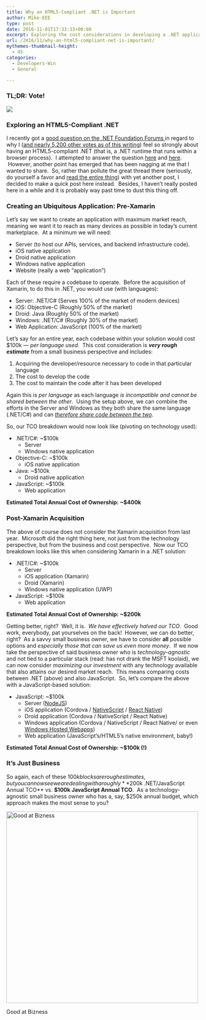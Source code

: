 ```yaml
---
title: Why an HTML5-Compliant .NET is Important
author: Mike-EEE
type: post
date: 2016-11-01T17:33:33+00:00
excerpt: Exploring the cost considerations in developing a .NET application vs. a .NET paired with a JavaScript-based application.
url: /2016/11/why-an-html5-compliant-net-is-important/
mythemes-thumbnail-height:
  - 45
categories:
  - Developers-Win
  - General

---
```

### TL;DR: Vote!

<div class="push-button-container">
  <div class="push-button">
  </div>
  
  <a class="w-inline-block top-lighting" href="http://visualstudio.uservoice.com/forums/121579-visual-studio/suggestions/10027638-create-a-ubiquitous-net-client-application-develo" target="_blank"> 
  
  <div class="glass-insert" data-ix="blink" style="transition: opacity 500ms ease-in-out; opacity: 0;">
  </div>
  
  <img class="push-button-vote-text" src="http://uploads.webflow.com/55e079ccd960e71226582014/55d09ab72123fb7e3e46b1cd_Vote%20Now!%20Text.svg" /></a>
</div>

### Exploring an HTML5-Compliant .NET

I recently got a <a href="http://forums.dotnetfoundation.org/t/cross-platform-wpf/421/109" target="_blank">good question on the .NET Foundation Forums </a>in regard to why I (<a href="https://visualstudio.uservoice.com/forums/121579-visual-studio-2015/suggestions/10027638-create-a-ubiquitous-net-client-application-develo" target="_blank">and nearly 5,200 other votes as of this writing</a>) feel so strongly about having an HTML5-compliant .NET (that is, a .NET runtime that runs within a browser process).  I attempted to answer the question <a href="http://forums.dotnetfoundation.org/t/cross-platform-wpf/421/110" target="_blank">here</a> and <a href="http://forums.dotnetfoundation.org/t/cross-platform-wpf/421/111" target="_blank">here</a>.  However, another point has emerged that has been nagging at me that I wanted to share.  So, rather than pollute the great thread there (seriously, do yourself a favor and <a href="http://forums.dotnetfoundation.org/t/cross-platform-wpf/421" target="_blank">read the entire thing</a>) with yet another post, I decided to make a quick post here instead.  Besides, I haven&#8217;t really posted here in a while and it is probably way past time to dust this thing off.

### Creating an Ubiquitous Application: Pre-Xamarin

Let&#8217;s say we want to create an application with maximum market reach, meaning we want it to reach as many devices as possible in today&#8217;s current marketplace.  At a minimum we will need:

  * Server (to host our APIs, services, and backend infrastructure code).
  * iOS native application
  * Droid native application
  * Windows native application
  * Website (really a web &#8220;application&#8221;)

Each of these require a codebase to operate.  Before the acquisition of Xamarin, to do this in .NET, you would use (with languages):

  * Server: .NET/C# (Serves 100% of the market of modern devices)
  * iOS: Objective-C (Roughly 50% of the market)
  * Droid: Java (Roughly 50% of the market)
  * Windows: .NET/C# (Roughly 30% of the market)
  * Web Application: JavaScript (100% of the market)

Let&#8217;s say for an entire year, each codebase within your solution would cost $100k &#8212; _per language used_.  This cost consideration is _**very rough estimate**_ from a small business perspective and includes:

  1. Acquiring the developer/resource necessary to code in that particular language
  2. The cost to develop the code
  3. The cost to maintain the code after it has been developed

Again this is _per language_ as each language _is incompatible and cannot be shared between the other_.  Using the setup above, we can combine the efforts in the Server and Windows as they both share the same language (.NET/C#) and can [_therefore share code between the two_][1].

So, our TCO breakdown would now look like (pivoting on technology used):

  * .NET/C#: ~$100k 
      * Server
      * Windows native application
  * Objective-C: ~$100k 
      * iOS native application
  * Java: ~$100k 
      * Droid native application
  * JavaScript: ~$100k 
      * Web application

**Estimated Total Annual Cost of Ownership: ~$400k**

### Post-Xamarin Acquisition

The above of course does not consider the Xamarin acquisition from last year.  Microsoft did the right thing here, not just from the technology perspective, but from the business and cost perspective.  Now our TCO breakdown looks like this when considering Xamarin in a .NET solution:

  * .NET/C#: ~$100k 
      * Server
      * iOS application (Xamarin)
      * Droid (Xamarin)
      * Windows native application (UWP)
  * JavaScript: ~$100k 
      * Web application

**Estimated Total Annual Cost of Ownership: ~$200k**

Getting better, right?  Well, it is.  _We have effectively halved our TCO_.  Good work, everybody, pat yourselves on the back!  However, we can do better, right?  As a savvy small business owner, we have to consider **all** possible options and _especially those that can save us even more money_.  If we now take the perspective of said business owner who is _technology-agnostic_ and not tied to a particular stack (read: has not drank the MSFT koolaid), we can now consider _maximizing our investment_ with any technology available that also attains our desired market reach.  This means comparing costs between .NET (above) and also JavaScript.  So, let&#8217;s compare the above with a JavaScript-based solution:

  * JavaScript: ~$100k 
      * Server (<a href="http://nodejs.org" target="_blank">NodeJS</a>)
      * iOS application (Cordova / <a href="http://searchcloudapplications.techtarget.com/podcast/NativeScript-framework-eases-cross-platform-app-development-woes" target="_blank">NativeScript</a> / <a href="https://www.smashingmagazine.com/2016/08/a-glimpse-into-the-future-with-react-native-for-web/" target="_blank">React Native</a>)
      * Droid application (Cordova / NativeScript / React Native)
      * Windows application (Cordova / NativeScript / React Native/ or even <a href="https://developer.microsoft.com/en-us/windows/bridges/hosted-web-apps" target="_blank">Windows Hosted Webapps</a>)
      * Web application (JavaScript&#8217;s/HTML5&#8217;s native environment, baby!)

**Estimated Total Annual Cost of Ownership: ~$100k (!)**

### It&#8217;s Just Business

So again, each of these $100k blocks are rough estimates, but you can now see we are dealing with a roughly **$200k .NET/JavaScript Annual TCO** vs. **$100k JavaScript Annual TCO**.  As a technology-agnostic small business owner who has a, say, $250k annual budget, which approach makes the most sense to you?

<div style="width: 510px" class="wp-caption alignnone">
  <a href="http://www.cc.com/shows/kroll-show" target="_blank"><img src="https://i1.sndcdn.com/artworks-000076719471-7rnumn-t500x500.jpg" alt="Good at Bizness" width="500" height="500" /></a>
  
  <p class="wp-caption-text">
    Good at Bizness
  </p>
</div>

 [1]: /2015/10/the-broken-burned-bridge/